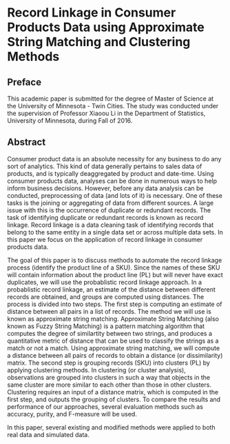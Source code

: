 # Record Linkage in Consumer Products Data using Approximate String Matching and Clustering Methods

## Preface

This academic paper is submitted for the degree of Master of Science at the University of Minnesota - Twin Cities. The study was conducted under the supervision of Professor Xiaoou Li in the Department of Statistics, University of Minnesota, during Fall of 2016.

## Abstract

Consumer product data is an absolute necessity for any business to do any sort of analytics. This kind of data generally pertains to sales data of products, and is typically deaggregated by product and date-time. Using consumer products data, analyses can be done in numerous ways to help inform business decisions. However, before any data analysis can be conducted, preprocessing of data (and lots of it) is necessary. One of these tasks is the joining or aggregating of data from different sources. A large issue with this is the occurrence of duplicate or redundant records. The task of identifying duplicate or redundant records is known as record linkage. Record linkage is a data cleaning task of identifying records that belong to the same entity in a single data set or across multiple data sets. In this paper we focus on the application of record linkage in consumer products data.

The goal of this paper is to discuss methods to automate the record linkage process (identify the product line of a SKU). Since the names of these SKU will contain information about the product line (PL) but will never have exact duplicates, we will use the probablistic record linkage approach. In a probablistic record linkage, an estimate of the distance between different records are obtained, and groups are computed using distances. The process is divided into two steps. The first step is computing an estimate of distance between all pairs in a list of records. The method we will use is known as approximate string matching. Approximate String Matching (also known as Fuzzy String Matching) is a pattern matching algorithm that computes the degree of similartity between two strings, and produces a quantitative metric of distance that can be used to classify the strings as a match or not a match. Using approximate string matching, we will compute a distance between all pairs of records to obtain a distance (or dissimilarity) matrix. The second step is grouping records (SKU) into clusters (PL) by applying clustering methods. In clustering (or cluster analysis), observations are grouped into clusters in such a way that objects in the same cluster are more similar to each other than those in other clusters. Clustering requires an input of a distance matrix, which is computed in the first step, and outputs the grouping of clusters. To compare the results and performance of our approaches, several evaluation methods such as accuracy, purity, and F-measure will be used.

In this paper, several existing and modified methods were applied to both real data and simulated data.

